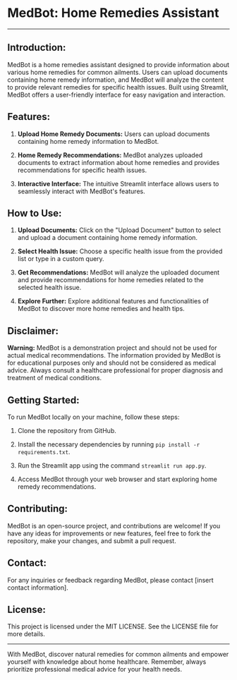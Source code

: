 # MedBot: Home Remedies Assistant

---

## Introduction:

MedBot is a home remedies assistant designed to provide information about various home remedies for common ailments. Users can upload documents containing home remedy information, and MedBot will analyze the content to provide relevant remedies for specific health issues. Built using Streamlit, MedBot offers a user-friendly interface for easy navigation and interaction.

## Features:

1. **Upload Home Remedy Documents:** Users can upload documents containing home remedy information to MedBot.

2. **Home Remedy Recommendations:** MedBot analyzes uploaded documents to extract information about home remedies and provides recommendations for specific health issues.

3. **Interactive Interface:** The intuitive Streamlit interface allows users to seamlessly interact with MedBot's features.

## How to Use:

1. **Upload Documents:** Click on the "Upload Document" button to select and upload a document containing home remedy information.

2. **Select Health Issue:** Choose a specific health issue from the provided list or type in a custom query.

3. **Get Recommendations:** MedBot will analyze the uploaded document and provide recommendations for home remedies related to the selected health issue.

4. **Explore Further:** Explore additional features and functionalities of MedBot to discover more home remedies and health tips.

## Disclaimer:

**Warning:** MedBot is a demonstration project and should not be used for actual medical recommendations. The information provided by MedBot is for educational purposes only and should not be considered as medical advice. Always consult a healthcare professional for proper diagnosis and treatment of medical conditions.

## Getting Started:

To run MedBot locally on your machine, follow these steps:

1. Clone the repository from GitHub.

2. Install the necessary dependencies by running `pip install -r requirements.txt`.

3. Run the Streamlit app using the command `streamlit run app.py`.

4. Access MedBot through your web browser and start exploring home remedy recommendations.

## Contributing:

MedBot is an open-source project, and contributions are welcome! If you have any ideas for improvements or new features, feel free to fork the repository, make your changes, and submit a pull request.

## Contact:

For any inquiries or feedback regarding MedBot, please contact [insert contact information].

## License:

This project is licensed under the MIT LICENSE. See the LICENSE file for more details.

---

With MedBot, discover natural remedies for common ailments and empower yourself with knowledge about home healthcare. Remember, always prioritize professional medical advice for your health needs.
